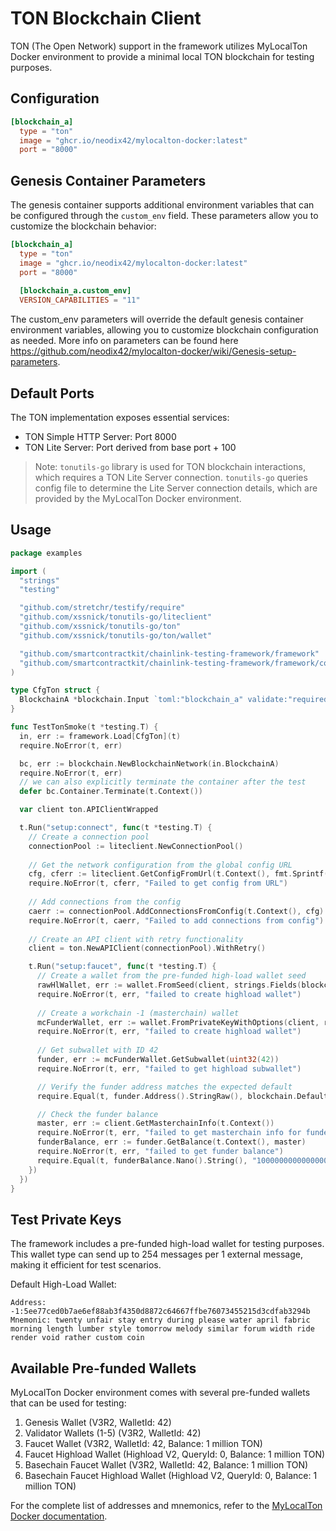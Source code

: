 # TON Blockchain Client

TON (The Open Network) support in the framework utilizes MyLocalTon Docker environment to provide a minimal local TON blockchain for testing purposes.

## Configuration

```toml
[blockchain_a]
  type = "ton"
  image = "ghcr.io/neodix42/mylocalton-docker:latest"
  port = "8000"
```

## Genesis Container Parameters

The genesis container supports additional environment variables that can be configured through the `custom_env` field. These parameters allow you to customize the blockchain behavior:

```toml
[blockchain_a]
  type = "ton"
  image = "ghcr.io/neodix42/mylocalton-docker:latest"
  port = "8000"
  
  [blockchain_a.custom_env]
  VERSION_CAPABILITIES = "11"
```

The custom_env parameters will override the default genesis container environment variables, allowing you to customize blockchain configuration as needed.
More info on parameters can be found here <https://github.com/neodix42/mylocalton-docker/wiki/Genesis-setup-parameters>.

## Default Ports

The TON implementation exposes essential services:

* TON Simple HTTP Server: Port 8000
* TON Lite Server: Port derived from base port + 100

> Note: `tonutils-go` library is used for TON blockchain interactions, which requires a TON Lite Server connection. `tonutils-go` queries config file to determine the Lite Server connection details, which are provided by the MyLocalTon Docker environment.


## Usage

```go
package examples

import (
  "strings"
  "testing"

  "github.com/stretchr/testify/require"
  "github.com/xssnick/tonutils-go/liteclient"
  "github.com/xssnick/tonutils-go/ton"
  "github.com/xssnick/tonutils-go/ton/wallet"

  "github.com/smartcontractkit/chainlink-testing-framework/framework"
  "github.com/smartcontractkit/chainlink-testing-framework/framework/components/blockchain"
)

type CfgTon struct {
  BlockchainA *blockchain.Input `toml:"blockchain_a" validate:"required"`
}

func TestTonSmoke(t *testing.T) {
  in, err := framework.Load[CfgTon](t)
  require.NoError(t, err)

  bc, err := blockchain.NewBlockchainNetwork(in.BlockchainA)
  require.NoError(t, err)
  // we can also explicitly terminate the container after the test
  defer bc.Container.Terminate(t.Context())

  var client ton.APIClientWrapped

  t.Run("setup:connect", func(t *testing.T) {
    // Create a connection pool
    connectionPool := liteclient.NewConnectionPool()
    
    // Get the network configuration from the global config URL
    cfg, cferr := liteclient.GetConfigFromUrl(t.Context(), fmt.Sprintf("http://%s/localhost.global.config.json", bc.Nodes[0].ExternalHTTPUrl))
    require.NoError(t, cferr, "Failed to get config from URL")
    
    // Add connections from the config
    caerr := connectionPool.AddConnectionsFromConfig(t.Context(), cfg)
    require.NoError(t, caerr, "Failed to add connections from config")
    
    // Create an API client with retry functionality
    client = ton.NewAPIClient(connectionPool).WithRetry()

    t.Run("setup:faucet", func(t *testing.T) {
      // Create a wallet from the pre-funded high-load wallet seed
      rawHlWallet, err := wallet.FromSeed(client, strings.Fields(blockchain.DefaultTonHlWalletMnemonic), wallet.HighloadV2Verified)
      require.NoError(t, err, "failed to create highload wallet")
   
      // Create a workchain -1 (masterchain) wallet
      mcFunderWallet, err := wallet.FromPrivateKeyWithOptions(client, rawHlWallet.PrivateKey(), wallet.HighloadV2Verified, wallet.WithWorkchain(-1))
      require.NoError(t, err, "failed to create highload wallet")
   
      // Get subwallet with ID 42
      funder, err := mcFunderWallet.GetSubwallet(uint32(42))
      require.NoError(t, err, "failed to get highload subwallet")

      // Verify the funder address matches the expected default
      require.Equal(t, funder.Address().StringRaw(), blockchain.DefaultTonHlWalletAddress, "funder address mismatch")

      // Check the funder balance
      master, err := client.GetMasterchainInfo(t.Context())
      require.NoError(t, err, "failed to get masterchain info for funder balance check")
      funderBalance, err := funder.GetBalance(t.Context(), master)
      require.NoError(t, err, "failed to get funder balance")
      require.Equal(t, funderBalance.Nano().String(), "1000000000000000", "funder balance mismatch")
    })
  })
}
```

## Test Private Keys

The framework includes a pre-funded high-load wallet for testing purposes. This wallet type can send up to 254 messages per 1 external message, making it efficient for test scenarios.

Default High-Load Wallet:

```shell
Address: -1:5ee77ced0b7ae6ef88ab3f4350d8872c64667ffbe76073455215d3cdfab3294b
Mnemonic: twenty unfair stay entry during please water april fabric morning length lumber style tomorrow melody similar forum width ride render void rather custom coin
```

## Available Pre-funded Wallets

MyLocalTon Docker environment comes with several pre-funded wallets that can be used for testing:

1. Genesis Wallet (V3R2, WalletId: 42)
2. Validator Wallets (1-5) (V3R2, WalletId: 42)
3. Faucet Wallet (V3R2, WalletId: 42, Balance: 1 million TON)
4. Faucet Highload Wallet (Highload V2, QueryId: 0, Balance: 1 million TON)
5. Basechain Faucet Wallet (V3R2, WalletId: 42, Balance: 1 million TON)
6. Basechain Faucet Highload Wallet (Highload V2, QueryId: 0, Balance: 1 million TON)

For the complete list of addresses and mnemonics, refer to the [MyLocalTon Docker documentation](https://github.com/neodix42/mylocalton-docker).
